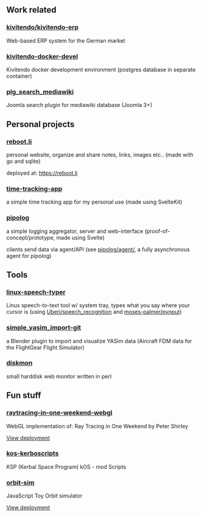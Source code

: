 ## Work related

### [kivitendo/kivitendo-erp](https://github.com/kivitendo/kivitendo-erp)
Web-based ERP system for the German market

### [kivitendo-docker-devel](https://github.com/rebootl/kivitendo-docker-devel)
Kivitendo docker development environment (postgres database in separate container)

### [plg_search_mediawiki](https://github.com/rebootl/plg_search_mediawiki)
Joomla search plugin for mediawiki database (Joomla 3+)

## Personal projects

### [reboot.li](https://github.com/rebootl/reboot.li)
personal website, organize and share notes, links, images etc.. (made with go and sqlite)

deployed at: https://reboot.li

### [time-tracking-app](https://github.com/rebootl/time-tracking-app)
a simple time tracking app for my personal use (made using SvelteKit)

### [pipolog](https://github.com/rebootl/pipolog)
a simple logging aggregator, server and web-interface (proof-of-concept/prototype, made using Svelte)

clients send data via agent/API (see [pipolog/agent/](https://github.com/rebootl/pipolog/tree/master/agent), a fully asynchronous agent for pipolog)

## Tools

### [linux-speech-typer](https://github.com/rebootl/linux-speech-typer)
Linux speech-to-text tool w/ system tray, types what you say where your cursor is (using [Uberi/speech_recognition](https://github.com/Uberi/speech_recognition) and [moses-palmer/pynput](https://github.com/moses-palmer/pynput))

### [simple_yasim_import-git](https://github.com/rebootl/simple_yasim_import-git)
a Blender plugin to import and visualize YASim data (Aircraft FDM data for the FlightGear Flight Simulator)

### [diskmon](https://github.com/rebootl/diskmon)
small harddisk web monitor written in perl

## Fun stuff

### [raytracing-in-one-weekend-webgl](https://github.com/rebootl/raytracing-in-one-weekend-webgl)
WebGL implementation of: Ray Tracing in One Weekend by Peter Shirley 

[View deployment](https://rebootl.github.io/raytracing-in-one-weekend-webgl/)

### [kos-kerboscripts](https://github.com/rebootl/kos-kerboscripts)
KSP (Kerbal Space Program) kOS - mod Scripts

### [orbit-sim](https://github.com/rebootl/orbit-sim)
JavaScript Toy Orbit simulator

[View deployment](https://rebootl.github.io/orbit-sim/)
